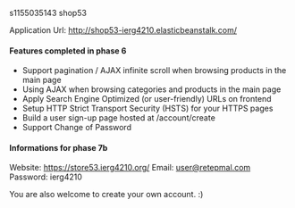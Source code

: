 s1155035143 shop53

Application Url: http://shop53-ierg4210.elasticbeanstalk.com/

#### Features completed in phase 6
* Support pagination / AJAX infinite scroll when browsing products in the main page
* Using AJAX when browsing categories and products in the main page
* Apply Search Engine Optimized (or user-friendly) URLs on frontend
* Setup HTTP Strict Transport Security (HSTS) for your HTTPS pages
* Build a user sign-up page hosted at /account/create
* Support Change of Password

#### Informations for phase 7b
Website: https://store53.ierg4210.org/
Email: user@retepmal.com
Password: ierg4210

You are also welcome to create your own account. :)
